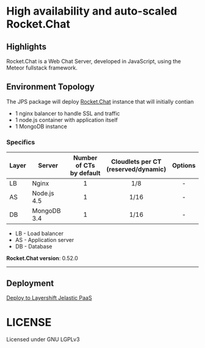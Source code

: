 # High availability and auto-scaled Rocket.Chat

## Highlights

Rocket.Chat is a Web Chat Server, developed in JavaScript, using the Meteor fullstack framework.

## Environment Topology

The JPS package will deploy [Rocket.Chat](https://github.com/RocketChat/Rocket.Chat) instance that will initially contian 

* 1 nginx balancer to handle SSL and traffic
* 1 node.js container with application itself
* 1 MongoDB instance

### Specifics

 Layer | Server          | Number of CTs <br/> by default | Cloudlets per CT <br/> (reserved/dynamic) | Options
-------|-----------------| :-----------------------------:|:-----------------------------------------:|:-----:
LB     |      Nginx      |           1                    |           1/8                             |   -
AS     |   Node.js 4.5   |           1                    |           1/16                            |   -
DB     |   MongoDB 3.4   |           1                    |           1/16                            |   -

* LB - Load balancer
* AS - Application server
* DB - Database

**Rocket.Chat version**: 0.52.0

---

## Deployment

[Deploy to Layershift Jelastic PaaS](http://jps.layershift.com/rocketchat/deploy.html)

# LICENSE

Licensed under GNU LGPLv3
